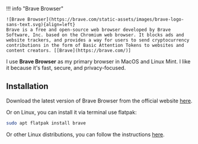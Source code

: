 !!! info "Brave Browser"

    ![Brave Browser](https://brave.com/static-assets/images/brave-logo-sans-text.svg){align=left}
    Brave is a free and open-source web browser developed by Brave Software, Inc. based on the Chromium web browser. It blocks ads and website trackers, and provides a way for users to send cryptocurrency contributions in the form of Basic Attention Tokens to websites and content creators. [[Brave](https://brave.com/)]

I use **Brave Browser** as my primary browser in MacOS and Linux Mint. I like it because it's fast, secure, and privacy-focused.

## Installation

Download the latest version of Brave Browser from the official website [here](https://brave.com/download/).

Or on Linux, you can install it via terminal use flatpak:

```bash title="Run in terminal"
sudo apt flatpak install brave
```

Or other Linux distributions, you can follow the instructions [here](https://brave.com/linux/#release-channel-installation).
